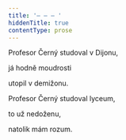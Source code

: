 ```yaml
---
title: '– – – '
hiddenTitle: true
contentType: prose
---
```


Profesor Černý studoval v Dijonu,

já hodně moudrosti

utopil v demižonu.

Profesor Černý studoval lyceum,

to už nedoženu,

natolik mám rozum.
